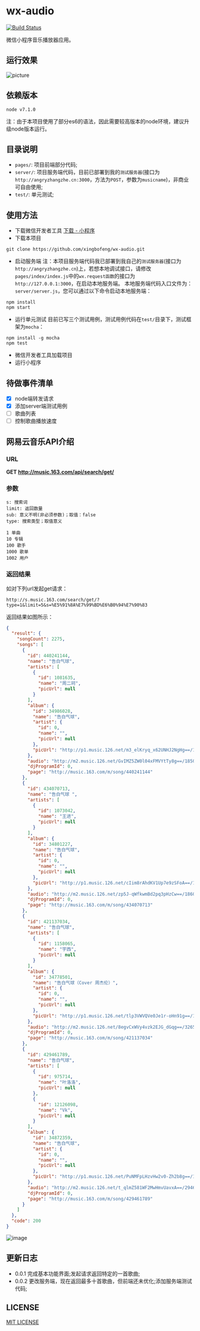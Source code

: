 # wx-audio

[![Build Status](https://travis-ci.org/xingbofeng/wx-audio.svg?branch=master)](https://travis-ci.org/xingbofeng/wx-audio)

微信小程序音乐播放器应用。

## 运行效果
![picture](picture.gif)

## 依赖版本
`node v7.1.0`

注：由于本项目使用了部分es6的语法，因此需要较高版本的node环境，建议升级node版本运行。

## 目录说明
- `pages/`: 项目前端部分代码;
- `server/`: 项目服务端代码，目前已部署到我的`测试服务器`(接口为`http://angryzhangzhe.cn:3000`，方法为`POST`，参数为`musicname`)，非商业可自由使用;
- `test/`: 单元测试;

## 使用方法
* 下载微信开发者工具
[下载 - 小程序](https://mp.weixin.qq.com/debug/wxadoc/dev/devtools/download.html)
* 下载本项目
```
git clone https://github.com/xingbofeng/wx-audio.git
```
* 启动服务端
注：本项目服务端代码我已部署到我自己的`测试服务器`(接口为`http://angryzhangzhe.cn`)上，若想本地调试接口，请修改`pages/index/index.js`中的`wx.request函数`的接口为`http://127.0.0.1:3000`，在启动本地服务端。
本地服务端代码入口文件为：`server/server.js`，您可以通过以下命令启动本地服务端：
```
npm install
npm start
```
* 运行单元测试
目前已写三个测试用例，测试用例代码在`test/`目录下，测试框架为`mocha`：
```
npm install -g mocha
npm test
```
* 微信开发者工具加载项目
* 运行小程序

## 待做事件清单
- [x] node端转发请求
- [x] 添加server端测试用例
- [ ] 歌曲列表
- [ ] 控制歌曲播放速度

## 网易云音乐API介绍

### URL
**GET http://music.163.com/api/search/get/**

### 参数
```
s: 搜索词
limit: 返回数量
sub: 意义不明(非必须参数)；取值：false
type: 搜索类型；取值意义

1 单曲
10 专辑
100 歌手
1000 歌单
1002 用户
```
### 返回结果
如对下列url发起get请求：
```
http://s.music.163.com/search/get/?type=1&limit=5&s=%E5%91%8A%E7%99%BD%E6%B0%94%E7%90%83
```
返回结果如图所示：
```json
{
  "result": {
    "songCount": 2275,
    "songs": [
      {
        "id": 440241144,
        "name": "告白气球",
        "artists": [
          {
            "id": 1081635,
            "name": "周二珂",
            "picUrl": null
          }
        ],
        "album": {
          "id": 34986028,
          "name": "告白气球",
          "artist": {
            "id": 0,
            "name": "",
            "picUrl": null
          },
          "picUrl": "http://p1.music.126.net/m3_elKryq_x62UNHJ2NgHg==/109951162807555886.jpg"
        },
        "audio": "http://m2.music.126.net/GvIMZ5ZW0l04xFMVYtTy8g==/18502581673300022.mp3",
        "djProgramId": 0,
        "page": "http://music.163.com/m/song/440241144"
      },
      {
        "id": 434070713,
        "name": "告白气球 ",
        "artists": [
          {
            "id": 1073042,
            "name": "王进",
            "picUrl": null
          }
        ],
        "album": {
          "id": 34801227,
          "name": "告白气球",
          "artist": {
            "id": 0,
            "name": "",
            "picUrl": null
          },
          "picUrl": "http://p1.music.126.net/cIim8rAhdKV1Up7e9zSFoA==/17647161626137638.jpg"
        },
        "audio": "http://m2.music.126.net/zp5J-qWfkwmBd2pq3pHzCw==/18605935765863165.mp3",
        "djProgramId": 0,
        "page": "http://music.163.com/m/song/434070713"
      },
      {
        "id": 421137034,
        "name": "告白气球",
        "artists": [
          {
            "id": 1158065,
            "name": "宇西",
            "picUrl": null
          }
        ],
        "album": {
          "id": 34778501,
          "name": "告白气球（Cover 周杰伦）",
          "artist": {
            "id": 0,
            "name": "",
            "picUrl": null
          },
          "picUrl": "http://p1.music.126.net/tlp3VWVQVe0Je1r-oHn91g==/17666952835430891.jpg"
        },
        "audio": "http://m2.music.126.net/8egvCxWVy4vzk2EJG_dGqg==/3265549609864401.mp3",
        "djProgramId": 0,
        "page": "http://music.163.com/m/song/421137034"
      },
      {
        "id": 429461789,
        "name": "告白气球",
        "artists": [
          {
            "id": 975714,
            "name": "叶洛洛",
            "picUrl": null
          },
          {
            "id": 12126098,
            "name": "Vk",
            "picUrl": null
          }
        ],
        "album": {
          "id": 34872359,
          "name": "告白气球",
          "artist": {
            "id": 0,
            "name": "",
            "picUrl": null
          },
          "picUrl": "http://p1.music.126.net/PuNMFpLHzvHw2v0-Zh2b8g==/18244196440128259.jpg"
        },
        "audio": "http://m2.music.126.net/t_qlmZ581WF2MwHmvUavxA==/2946691220790691.mp3",
        "djProgramId": 0,
        "page": "http://music.163.com/m/song/429461789"
      }
    ]
  },
  "code": 200
}
```
![image](http://oczira72b.bkt.clouddn.com/APIhahaha.png)
## 更新日志
* 0.0.1 完成基本功能界面;发起请求返回特定的一首歌曲;
* 0.0.2 更改服务端，现在返回最多十首歌曲，但前端还未优化;添加服务端测试代码;

## LICENSE
[MIT LICENSE](./LICENSE)
